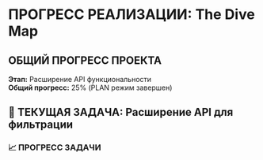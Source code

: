 # ПРОГРЕСС РЕАЛИЗАЦИИ: The Dive Map

##  ОБЩИЙ ПРОГРЕСС ПРОЕКТА

**Этап:** Расширение API функциональности  
**Общий прогресс:** 25% (PLAN режим завершен)

## 🎯 ТЕКУЩАЯ ЗАДАЧА: Расширение API для фильтрации

### 📈 ПРОГРЕСС ЗАДАЧИ

```
